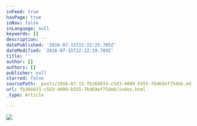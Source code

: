 ```yaml
---
inFeed: true
hasPage: true
inNav: false
inLanguage: null
keywords: []
description: ''
datePublished: '2016-07-15T22:22:25.705Z'
dateModified: '2016-07-15T22:22:19.789Z'
title: ''
author: []
authors: []
publisher: null
starred: false
sourcePath: _posts/2016-07-15-fb366033-c5d3-4099-b555-7bd69ef75deb.md
url: fb366033-c5d3-4099-b555-7bd69ef75deb/index.html
_type: Article

---
```

![](https://the-grid-user-content.s3-us-west-2.amazonaws.com/a08b9af2-f852-4a3c-9723-f1fd7d6eb695.jpg)